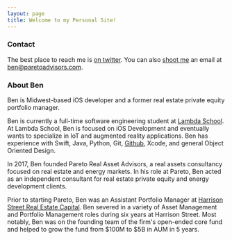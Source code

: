 ```yaml
---
layout: page
title: Welcome to my Personal Site!
---
```


### Contact

The best place to reach me is [on twitter](https://twitter.com/benhakes). You can also [shoot me](mailto:ben@paretoadvisors.com) an email at ben@paretoadvisors.com.

### About Ben

Ben is Midwest-based iOS developer and a former real estate private equity portfolio manager.

Ben is currently a full-time software engineering student at [Lambda School](https://lambdaschool.com). At Lambda School, Ben is focused on iOS Development and eventually wants to specialize in IoT and augmented reality applications. Ben has experience with Swift, Java, Python, Git, [Github](https://github.com), Xcode, and general Object Oriented Design.

In 2017, Ben founded Pareto Real Asset Advisors, a real assets consultancy focused on real estate and energy markets. In his role at Pareto, Ben acted as an independent consultant for real estate private equity and energy development clients.

Prior to starting Pareto, Ben was an Assistant Portfolio Manager at [Harrison Street Real Estate Capital](https://www.harrisonst.com). Ben severed in a variety of Asset Management and Portfolio Management roles during six years at Harrison Street. Most notably, Ben was on the founding team of the firm's open-ended core fund and helped to grow the fund from $100M to $5B in AUM in 5 years.
